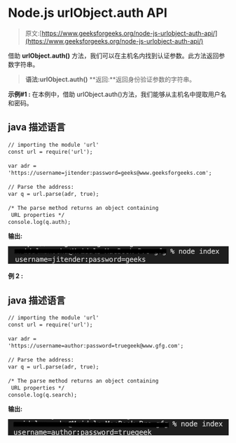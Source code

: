 # Node.js urlObject.auth API

> 原文:[https://www.geeksforgeeks.org/node-js-urlobject-auth-api/](https://www.geeksforgeeks.org/node-js-urlobject-auth-api/)

借助 **urlObject.auth()** 方法，我们可以在主机名内找到认证参数。此方法返回参数字符串。

> **语法:urlObject.auth()**
> **返回:**返回身份验证参数的字符串。

**示例#1 :** 在本例中，借助 urlObject.auth()方法，我们能够从主机名中提取用户名和密码。

## java 描述语言

```
// importing the module 'url' 
const url = require('url');

var adr = 
'https://username=jitender:password=geeks@www.geeksforgeeks.com';

// Parse the address:
var q = url.parse(adr, true);

/* The parse method returns an object containing
 URL properties */
console.log(q.auth);
```

**输出:**

![](img/3f46cd53a2e7ec115117f02dd24d9633.png)

**例 2 :**

## java 描述语言

```
// importing the module 'url' 
const url = require('url');

var adr =
'https://username=author:password=truegeek@www.gfg.com';

// Parse the address:
var q = url.parse(adr, true);

/* The parse method returns an object containing
 URL properties */
console.log(q.search);
```

**输出:**

![](img/324b2992297f10fbe9ab402632203935.png)